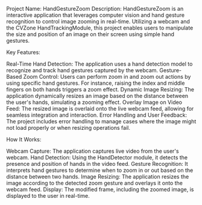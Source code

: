 Project Name: HandGestureZoom
Description:
HandGestureZoom is an interactive application that leverages computer vision and hand gesture recognition to control image zooming in real-time. Utilizing a webcam and the CVZone HandTrackingModule, this project enables users to manipulate the size and position of an image on their screen using simple hand gestures.

Key Features:

Real-Time Hand Detection: The application uses a hand detection model to recognize and track hand gestures captured by the webcam.
Gesture-Based Zoom Control: Users can perform zoom in and zoom out actions by using specific hand gestures. For instance, raising the index and middle fingers on both hands triggers a zoom effect.
Dynamic Image Resizing: The application dynamically resizes an image based on the distance between the user's hands, simulating a zooming effect.
Overlay Image on Video Feed: The resized image is overlaid onto the live webcam feed, allowing for seamless integration and interaction.
Error Handling and User Feedback: The project includes error handling to manage cases where the image might not load properly or when resizing operations fail.

How It Works:

Webcam Capture: The application captures live video from the user's webcam.
Hand Detection: Using the HandDetector module, it detects the presence and position of hands in the video feed.
Gesture Recognition: It interprets hand gestures to determine when to zoom in or out based on the distance between two hands.
Image Resizing: The application resizes the image according to the detected zoom gesture and overlays it onto the webcam feed.
Display: The modified frame, including the zoomed image, is displayed to the user in real-time.
